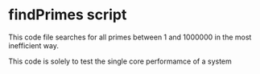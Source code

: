 # findPrimes script

This code file searches for all primes between 1 and 1000000 in the most inefficient way.

This code is solely to test the single core performamce of a system
